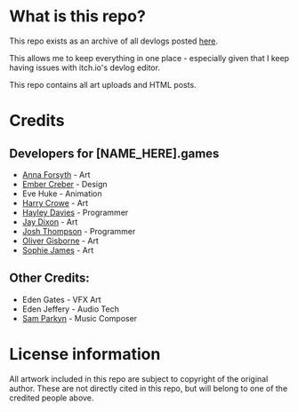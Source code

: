 # What is this repo?
This repo exists as an archive of all devlogs posted [here](https://nameheregames.itch.io/lone-sol/devlog).

This allows me to keep everything in one place - especially given that I keep having issues with itch.io's devlog editor.

This repo contains all art uploads and HTML posts.

# Credits
Developers for [NAME_HERE].games
--------------------------------
- [Anna Forsyth](https://www.artstation.com/raeneki) - Art
- [Ember Creber](https://www.emberdev.page/) - Design
- Eve Huke - Animation
- [Harry Crowe](https://www.artstation.com/harrycrowe2001) - Art
- [Hayley Davies](https://github.com/cdgamedev) - Programmer
- [Jay Dixon](https://www.artstation.com/phomentix) - Art
- [Josh Thompson](https://github.com/joshtgames) - Programmer
- [Oliver Gisborne](https://www.artstation.com/olivergisborne) - Art
- [Sophie James](https://www.artstation.com/ashuuki) - Art

Other Credits:
--------------
- Eden Gates - VFX Art
- Eden Jeffery - Audio Tech
- [Sam Parkyn](https://soundcloud.com/samparkyn/tracks) - Music Composer

# License information
All artwork included in this repo are subject to copyright of the original author.
These are not directly cited in this repo, but will belong to one of the credited people above.
